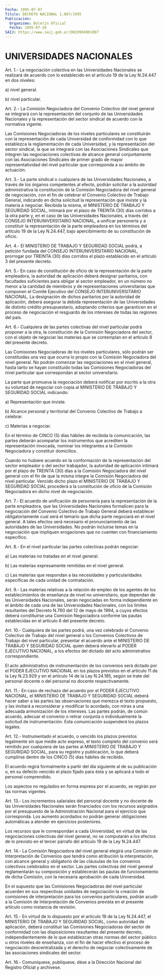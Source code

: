 ```yaml
---
Fecha: 1995-07-07
Título: DECRETO NACIONAL 1.007/1995
Publicación:
  Organismo: Boletín Oficial
  Fecha: 1995-07-20
SAIJ: https://www.saij.gob.ar/DN19950001007
---
```

# UNIVERSIDADES NACIONALES

<a id="1"></a>
Art.  1.-  La  negociación  colectiva  en  las  Universidades Nacionales se  realizará  de  acuerdo  con  lo  establecido  en el artículo 19 de la Ley N.24.447 en dos niveles:

a) nivel general.

b) nivel particular.

<a id="2"></a>
Art.  2.-  La  Comisión Negociadora del Convenio Colectivo del nivel general se integrará  con  la  representación del conjunto de las Universidades  Nacionales  y  la  representación   del  sector sindical de acuerdo con la normativa vigente.

Las  Comisiones  Negociadoras  de  los  niveles  particulares   se constituirán    con   la  representación  de  cada  Universidad  de conformidad con  lo  que  establezca  la  reglamentación  de  cada Universidad, y la representación  del  sector  sindical,  la que se integrará    con  las Asociaciones  Sindicales  que  integren  las negociaciones  colectivas  de alcance general conjuntamente con las Asociaciones Sindicales de primer  grado de mayor representatividad del nivel particular que corresponda  a  su  ámbito de  actuación.

<a id="3"></a>
Art.  3.-  La parte sindical o cualquiera de las Universidades Nacionales, a través  de  los órganos competentes al efecto, podrán solicitar  a  la autoridad administrativa  la  constitución  de  la Comisión Negociadora  del nivel general de negociación, con el fin de celebrar el Convenio Colectivo  de Trabajo General, indicando en dicha  solicitud  la representación que  inviste y  la  materia  a negociar. Recibida  la  misma, el MINISTERIO DE TRABAJO Y SEGURIDAD SOCIAL, intimará por el plazo  de  TREINTA  (30) días corridos a la otra parte y, en el caso de las Universidades  Nacionales, a través del CONSEJO INTERUNIVERSITARIO NACIONAL, a unificar  personería y a constituir  la representación  de  la  parte  empleadora  en   los términos  del  artículo  19 de la Ley N.24.447, bajo apercibimiento de su constitución de oficio.

<a id="4"></a>
Art.  4.- El MINISTERIO DE TRABAJO Y SEGURIDAD SOCIAL podrá, a petición fundada    del    CONSEJO   INTERUNIVERSITARIO  NACIONAL, prorrogar por TREINTA (30) días corridos  el  plazo  establecido en el artículo 3 del presente decreto.

<a id="5"></a>
Art. 5.- En caso de constitución de oficio de la representación de la parte empleadora, la autoridad de aplicación deberá designar paritarios,  con facultades  suficientes  para  obligar  al sector empleador,  en  un número no menor a la cantidad de miembros  y  de representaciones  universitarias  que componen el Comité Ejecutivo del CONSEJO INTERUNIVERSITARIO NACIONAL.  La designación de dichos paritarios  por  la  autoridad  de aplicación, deberá asegurar  la debida  representación  de las Universidades  de  distinto crédito presupuestario, adoptando  criterios  que  garanticen en el proceso de negociación el resguardo de los intereses  de todas las regiones del país.

<a id="6"></a>
Art.  6.-  Cualquiera  de  las  partes  colectivas  del  nivel particular podrá  proponer  a  la  otra,  la  constitución  de  la Comisión  Negociadora del  sector,  con  el objeto de negociar las materias que se contemplan en el artículo 8  del  presente decreto.

Las  Comisiones  Negociadoras  de  los  niveles particulares,  sólo podrán  ser constituidas  una  vez que ocurra  lo  propio  con  la Comisión  Negociadora del nivel general.  No  podrán  comenzar  las negociaciones en el nivel general, hasta tanto se hayan constituido  todas las Comisiones Negociadoras del nivel particular que correspondan al sector universitario.

La parte que  promueva la negociación deberá notificar por escrito a la otra su voluntad  de  negociar  con  copia  al  MINISTERIO  DE TRABAJO Y SEGURIDAD SOCIAL indicando:

a) Representación que inviste.

b)  Alcance  personal  y  territorial  del  Convenio  Colectivo de Trabajo a celebrar.

c) Materias a negociar.

En el término de CINCO (5) días hábiles de recibida la comunicación,  las partes  deberán acompañar los instrumentos  que acrediten la representación invocada,  nominar los integrantes a la Comisión Negociadora y constituir domicilios.

Cuando no hubiere acuerdo en la conformación  de la representación del  sector empleador  o  del sector trabajador, la  autoridad  de aplicación  intimará por  el plazo  de  TREINTA  (30)  días  a  la Comisión Negociadora del nivel general  con el fin de que la misma integre  la  Comisión  Negociadora  del nivel  particular.  Vencido dicho plazo el MINISTERIO DE TRABAJO  Y  SEGURIDAD SOCIAL procederá a  la constitución de oficio de la Comisión  Negociadora  en dicho nivel de negociación.

<a id="7"></a>
Art.  7.-  El  acuerdo  de  unificación  de personería para la representación  de  la  parte  empleadora,  que  las  Universidades Nacionales formalicen  para la negociación del Convenio  Colectivo de Trabajo General deberá  establecer obligatoriamente cual será el temario que dicha parte negociará  en  el  nivel  general.  A tales efectos  será  necesario  el pronunciamiento de las autoridades  de las Universidades. No podrán  incluirse temas en la negociación que impliquen erogaciones que no cuenten con financiamiento específico.

<a id="8"></a>
Art.  8.-  En el nivel particular las partes colectivas podrán negociar:

a) Las materias no tratadas en el nivel general.

b) Las materias  expresamente  remitidas  en el nivel general.

c) Las materias que respondan a las necesidades y particularidades específicas de  cada  unidad   de  contratación.

<a id="9"></a>
Art. 9.- Las materias relativas a la relación de empleo de los agentes de  los  establecimientos  de  enseñanza  de  nivel  no universitario, que dependan de las Universidades Nacionales, serán negociadas en forma independiente  en  el ámbito de cada una de las Universidades Nacionales, con los límites  resultantes  del Decreto N.760  del  12 de mayo de 1994, a cuyos efectos deberá constituirse una Comisión  Negociadora  conforme  las  pautas establecidas en el artículo 6 del presente decreto.

<a id="10"></a>
Art. 10.- Cualquiera de las partes podrá, una vez celebrado el Convenio Colectivo  de  Trabajo  del nivel general o los Convenios Colectivos de Trabajo del nivel particular,  presentar  el  acuerdo ante  el  MINISTERIO  DE  TRABAJO  Y  SEGURIDAD SOCIAL quien deberá elevarlo al PODER EJECUTIVO NACIONAL, a  los efectos  del  dictado del acto administrativo correspondiente.

El  acto  administrativo  de instrumentación de los convenios será dictado por el PODER EJECUTIVO  NACIONAL en los plazos previstos en el artículo 11 de la Ley N.23.929  y  en  el  artículo 14 de la Ley N.24.185,  según se trate del personal docente o  del  personal  no docente respectivamente.

<a id="11"></a>
Art. 11.- En caso de rechazo del acuerdo por el PODER EJECUTIVO NACIONAL, el MINISTERIO DE TRABAJO Y SEGURIDAD SOCIAL deberá hacer saber  a  las   partes  las  observaciones  que  merezca  el  texto propuesto, y las  invitará  a reconsiderar y modificar lo acordado, con miras a una adecuada armonización  de los intereses. Las partes podrán, de común acuerdo, adecuar el convenio  o retirar conjunta o individualmente la solicitud de instrumentación.  Esta comunicación suspenderá los plazos legales.

<a id="12"></a>
Art.  12.-  Instrumentado  el  acuerdo,  o  vencido los plazos previstos legalmente sin que medie acto expreso, el  texto completo del  convenio  será remitido  por  cualquiera  de  las  partes  al MINISTERIO  DE  TRABAJO  Y SEGURIDAD  SOCIAL,  para su registro  y publicación, lo que deberá cumplirse dentro de los  CINCO  (5) días hábiles de recibido.

El acuerdo regirá formalmente a partir del día siguiente al  de su publicación o,  en su defecto vencido el plazo fijado para ésta  y se aplicará a todo el personal comprendido.

Los aspectos no regulados  en  forma  expresa  por  el acuerdo, se regirán por las normas vigentes.

<a id="13"></a>
Art. 13.- Los incrementos salariales del personal docente y no docente  de  las Universidades Nacionales serán financiados con los recursos  asignados por  el  presupuesto  de  la  Administración Nacional para el ejercicio  que corresponda. Los aumento acordados no podrán generar obligaciones automáticas a atender en ejercicios posteriores.

Los recursos que le correspondan a cada Universidad,  en virtud de las negociaciones colectivas del nivel general, no se computarán  a los  efectos de lo previsto en el tercer párrafo del artículo 19 de la Ley N.24.447.

<a id="14"></a>
Art. 14.- La Comisión Negociadora del nivel general elegirá una Comisión de Interpretación de Convenios que tendrá como atribución la  interpretación, con alcance  general  y  obligatorio  de  las cláusulas  de los convenios colectivos celebrados en el sector. Las partes colectivas  del nivel general reglamentarán su composición y establecerán las pautas  de  funcionamiento  de dicha Comisión, con la necesaria aprobación de cada Universidad.

En  el  supuesto  que  las  Comisiones  Negociadoras    del  nivel particular acuerden en sus respectivas unidades de negociación  la creación  de comisiones  de  interpretación  para  los  convenios particulares, podrán acudir  a  la Comisión  de  Interpretación de Convenios  prevista  en  el presente  artículo como instancia  de revisión.

<a id="15"></a>
Art.  15.-  En virtud de lo dispuesto por el artículo 19 de la Ley N.24.447, el MINISTERIO  DE  TRABAJO  Y  SEGURIDAD SOCIAL, como autoridad    de  aplicación,  deberá  constituir  las    Comisiones Negociadoras  del  sector de  conformidad  con  las  disposiciones resultantes del  presente  decreto, independientemente  de  lo que establezcan  otras  normas  del  sector  público u otros niveles de enseñanza, con el fin de hacer efectivo el  proceso  de negociación descentralizada  y  el  derecho de negociar colectivamente  de  las asociaciones sindicales del sector.

<a id="16"></a>
Art. 16.- Comuníquese, publíquese, dése a la Dirección Nacional del Registro Oficial y archívese.